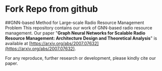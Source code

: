# Fork Repo from github 

##GNN-based Method for Large-scale Radio Resource Management Problem
This repository contains our work of GNN-based radio resource management. Our paper "**Graph Neural Networks for Scalable Radio Resource Management: Architecture Design and Theoretical Analysis**" is available at [https://arxiv.org/abs/2007.07632](https://arxiv.org/abs/2007.07632).

For any reproduce, further research or development, please kindly cite our  paper.
